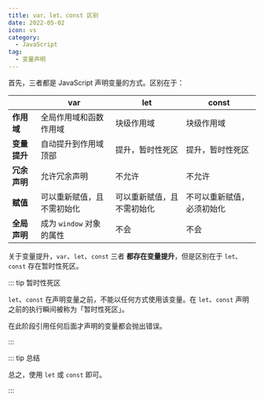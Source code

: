 ```yaml
---
title: var、let、const 区别
date: 2022-05-02
icon: vs
category:
  - JavaScript
tag:
  - 变量声明
---
```


首先，三者都是 JavaScript 声明变量的方式。区别在于：

|              | var                        | let                        | const                      |
| ------------ | -------------------------- | -------------------------- | -------------------------- |
| **作用域**   | 全局作用域和函数作用域     | 块级作用域                 | 块级作用域                 |
| **变量提升** | 自动提升到作用域顶部       | 提升，暂时性死区           | 提升，暂时性死区           |
| **冗余声明** | 允许冗余声明               | 不允许                     | 不允许                     |
| **赋值**     | 可以重新赋值，且不需初始化 | 可以重新赋值，且不需初始化 | 不可以重新赋值，必须初始化 |
| **全局声明** | 成为 `window` 对象的属性   | 不会                       | 不会                       |

关于变量提升，`var`、`let`、`const` 三者 **都存在变量提升**，但是区别在于 `let`、`const` 存在暂时性死区。

::: tip 暂时性死区

`let`、`const` 在声明变量之前，不能以任何方式使用该变量。在 `let`、`const` 声明之前的执行瞬间被称为「暂时性死区」。

在此阶段引用任何后面才声明的变量都会抛出错误。

:::

::: tip 总结

总之，使用 `let` 或 `const` 即可。

:::

